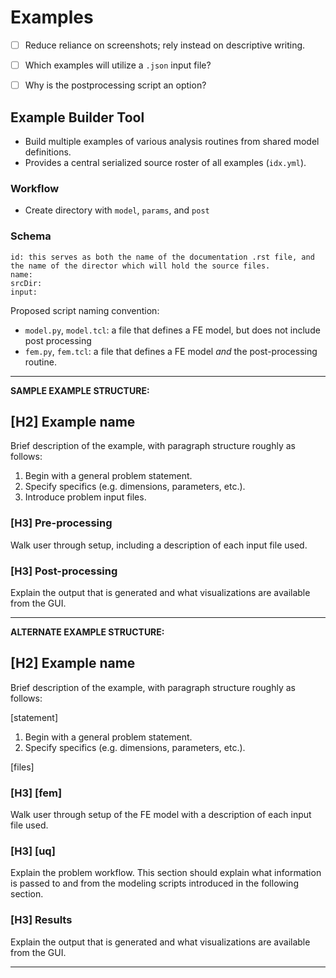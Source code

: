 # Examples

- [ ] Reduce reliance on screenshots; rely instead on descriptive writing.
- [ ] Which examples will utilize a `.json` input file?
- [ ] Why is the postprocessing script an option?


## Example Builder Tool

- Build multiple examples of various analysis routines from shared model definitions.
- Provides a central serialized source roster of all examples (`idx.yml`).

### Workflow

- Create directory with `model`, `params`, and `post`

### Schema

    id: this serves as both the name of the documentation .rst file, and the name of the director which will hold the source files.
    name:
    srcDir:
    input:

Proposed script naming convention:

- `model.py`, `model.tcl`: a file that defines a FE model, but does not include post processing
- `fem.py`, `fem.tcl`: a file that defines a FE model *and* the post-processing routine.

--------------------------------------

**SAMPLE EXAMPLE STRUCTURE:**

## [H2] Example name

Brief description of the example, with paragraph structure roughly as follows:

1. Begin with a general problem statement.
2. Specify specifics (e.g. dimensions, parameters, etc.).
3. Introduce problem input files.

### [H3] Pre-processing

Walk user through setup, including a description of each input file used.

### [H3] Post-processing

Explain the output that is generated and what visualizations are available from the GUI.

-------------------------------------------

**ALTERNATE EXAMPLE STRUCTURE:**

## [H2] Example name

Brief description of the example, with paragraph structure roughly as follows:

[statement]

1. Begin with a general problem statement.
2. Specify specifics (e.g. dimensions, parameters, etc.).

[files]

### [H3] [fem]

Walk user through setup of the FE model with a description of each input file used.

### [H3] [uq]

Explain the problem workflow. This section should explain what information is passed to and from the modeling scripts introduced in the following section.


### [H3] Results

Explain the output that is generated and what visualizations are available from the GUI.

-------------------------------------------
